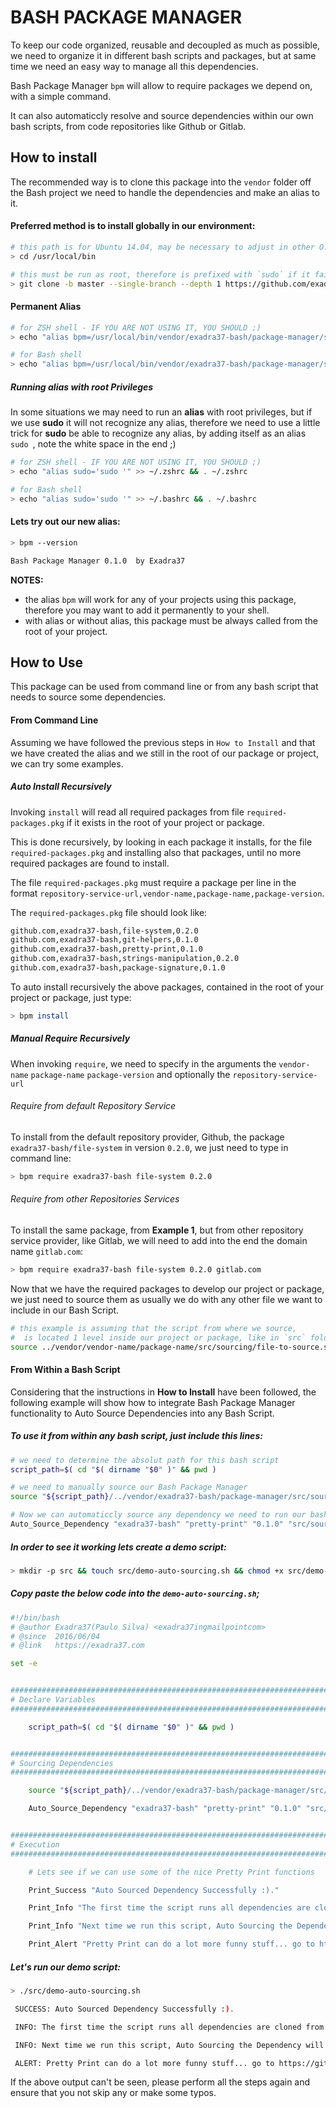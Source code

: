 # BASH PACKAGE MANAGER

To keep our code organized, reusable and decoupled as much as possible, we need to organize it in different bash scripts and packages, but at same time we need an easy way to manage all this dependencies.

Bash Package Manager `bpm` will allow to require packages we depend on, with a simple command.

It can also automaticcly resolve and source dependencies within our own bash scripts, from code repositories like Github or Gitlab.


## How to install

The recommended way is to clone this package into the `vendor` folder off the Bash project we need to handle the dependencies and make an alias to it.

#### Preferred method is to install globally in our environment:

```bash
# this path is for Ubuntu 14.04, may be necessary to adjust in other O.S.
> cd /usr/local/bin

# this must be run as root, therefore is prefixed with `sudo` if it fails to run
> git clone -b master --single-branch --depth 1 https://github.com/exadra37-bash/package-manager.git vendor/exadra37-bash/package-manager
```

#### Permanent Alias

```bash
# for ZSH shell - IF YOU ARE NOT USING IT, YOU SHOULD ;)
> echo "alias bpm=/usr/local/bin/vendor/exadra37-bash/package-manager/src/package-manager.sh" >> ~/.zshrc && . ~/.zshrc

# for Bash shell
> echo "alias bpm=/usr/local/bin/vendor/exadra37-bash/package-manager/src/package-manager.sh" >> ~/.bashrc && . ~/.bashrc
```
##### Running alias with root Privileges

In some situations we may need to run an **alias** with root privileges, but if we use **sudo** it will not recognize any alias, therefore we need to use a little trick for **sudo** be able to recognize any alias, by adding itself as an alias `sudo `, note the white space in the end ;)

```bash
# for ZSH shell - IF YOU ARE NOT USING IT, YOU SHOULD ;)
> echo "alias sudo='sudo '" >> ~/.zshrc && . ~/.zshrc

# for Bash shell
> echo "alias sudo='sudo '" >> ~/.bashrc && . ~/.bashrc
```

#### Lets try out our new alias:

```bash
> bpm --version

Bash Package Manager 0.1.0  by Exadra37
```

**NOTES:**

* the alias `bpm` will work for any of your projects using this package, therefore you may want to add it permanently to your shell.
* with alias or without alias, this package must be always called from the root of your project.

## How to Use

This package can be used from command line or from any bash script that needs to source some dependencies.

#### From Command Line

Assuming we have followed the previous steps in `How to Install` and that we have created the alias and we still in the root of our package or project, we can try some examples.

##### Auto Install Recursively

Invoking `install` will read all required packages from file `required-packages.pkg` if it exists in the root of your project or package.

This is done recursively, by looking in each package it installs, for the file `required-packages.pkg` and installing also that packages, until no more required packages are found to install.

The file `required-packages.pkg` must require a package per line in the format `repository-service-url,vendor-name,package-name,package-version`.

The `required-packages.pkg` file should look like:

```bash
github.com,exadra37-bash,file-system,0.2.0
github.com,exadra37-bash,git-helpers,0.1.0
github.com,exadra37-bash,pretty-print,0.1.0
github.com,exadra37-bash,strings-manipulation,0.2.0
github.com,exadra37-bash,package-signature,0.1.0
```

To auto install recursively the above packages, contained in the root of your project or package, just type:

```bash
> bpm install
```

##### Manual Require Recursively

When invoking `require`, we need to specify in the arguments the `vendor-name` `package-name` `package-version` and optionally the `repository-service-url`

###### Require from default Repository Service

To install from the default repository provider, Github, the package `exadra37-bash/file-system` in version `0.2.0`, we just need to type in command line:

```bash
> bpm require exadra37-bash file-system 0.2.0
```

###### Require from other Repositories Services

To install the same package, from **Example 1**, but from other repository service provider, like Gitlab, we will need to add into the end the domain name `gitlab.com`:

```bash
> bpm require exadra37-bash file-system 0.2.0 gitlab.com
```

Now that we have the required packages to develop our project or package, we just need to source them as usually we do with any other file we want to include in our Bash Script.

```bash
# this example is assuming that the script from where we source,
#  is located 1 level inside our project or package, like in `src` folder
source ../vendor/vendor-name/package-name/src/sourcing/file-to-source.sh
```


#### From Within a Bash Script

Considering that the instructions in **How to Install** have been followed, the following example will show how to integrate Bash Package Manager functionality to Auto Source Dependencies into any Bash Script.

##### To use it from within any bash script, just include this lines:

```bash
# we need to determine the absolut path for this bash script
script_path=$( cd "$( dirname "$0" )" && pwd )

# we need to manually source our Bash Package Manager
source "${script_path}/../vendor/exadra37-bash/package-manager/src/sourcing/package-manager-trait.source.sh"

# Now we can automaticcly source any dependency we need to run our bash script
Auto_Source_Dependency "exadra37-bash" "pretty-print" "0.1.0" "src/sourcing/pretty-print-trait.source.sh" "${script_path}/../"
```

##### In order to see it working lets create a demo script:

```bash
> mkdir -p src && touch src/demo-auto-sourcing.sh && chmod +x src/demo-auto-sourcing.sh && vim src/demo-auto-sourcing.sh
```

##### Copy paste the below code into the `demo-auto-sourcing.sh`;

```bash
#!/bin/bash
# @author Exadra37(Paulo Silva) <exadra37ingmailpointcom>
# @since  2016/06/04
# @link   https://exadra37.com

set -e


#################################################################################################################################################################
# Declare Variables
#################################################################################################################################################################

    script_path=$( cd "$( dirname "$0" )" && pwd )


#################################################################################################################################################################
# Sourcing Dependencies
#################################################################################################################################################################

    source "${script_path}/../vendor/exadra37-bash/package-manager/src/sourcing/package-manager-trait.source.sh"

    Auto_Source_Dependency "exadra37-bash" "pretty-print" "0.1.0" "src/sourcing/pretty-print-trait.source.sh" "${script_path}/../"


#################################################################################################################################################################
# Execution
#################################################################################################################################################################

    # Lets see if we can use some of the nice Pretty Print functions

    Print_Success "Auto Sourced Dependency Successfully :)."

    Print_Info "The first time the script runs all dependencies are cloned from remote repositories, if they do not exist in the vendor folder."

    Print_Info "Next time we run this script, Auto Sourcing the Dependency will not need to clone it, therefore will run faster."

    Print_Alert "Pretty Print can do a lot more funny stuff... go to https://github.com/exadra37-bash/package-manager for more examples."
```

##### Let's run our demo script:

```bash
> ./src/demo-auto-sourcing.sh

 SUCCESS: Auto Sourced Dependency Successfully :).

 INFO: The first time the script runs all dependencies are cloned from remote repositories, if they do not exist in the vendor folder.

 INFO: Next time we run this script, Auto Sourcing the Dependency will not need to clone it, therefore will run faster.

 ALERT: Pretty Print can do a lot more funny stuff... go to https://github.com/exadra37-bash/pretty-print for more examples.
```

If the above output can't be seen, please perform all the steps again and ensure that you not skip any or make some typos.
